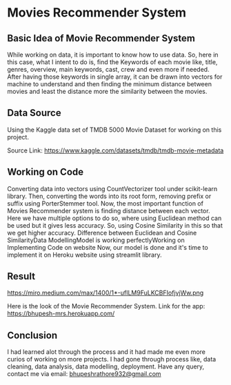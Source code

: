 # Movies Recommender System

## Basic Idea of Movie Recommender System

While working on data, it is important to know how to use data. So, here in this case, what I intent to do is, find the Keywords of each movie like, title, genres, overview, main keywords, cast, crew and even more if needed. After having those keywords in single array, it can be drawn into vectors for machine to understand and then finding the minimum distance between movies and least the distance more the similarity between the movies.

## Data Source

Using the Kaggle data set of TMDB 5000 Movie Dataset for working on this project.

Source Link: https://www.kaggle.com/datasets/tmdb/tmdb-movie-metadata

## Working on Code

Converting data into vectors using CountVectorizer tool under scikit-learn library. Then, converting the words into its root form, removing prefix or suffix using PorterStemmer tool.
Now, the most important function of Movies Recommender system is finding distance between each vector. Here we have multiple options to do so, where using Euclidean method can be used but it gives less accuracy. So, using Cosine Similarity in this so that we get higher accuracy.
Difference between Euclidean and Cosine SimilarityData ModellingModel is working perfectlyWorking on Implementing Code on website
Now, our model is done and it's time to implement it on Heroku website using streamlit library.

## Result

https://miro.medium.com/max/1400/1*-ufILM9FuLKCBFIofjvjWw.png

Here is the look of the Movie Recommender System.
Link for the app: https://bhupesh-mrs.herokuapp.com/

## Conclusion

I had learned alot through the process and it had made me even more curios of working on more projects. I had gone through process like, data cleaning, data analysis, data modelling, deployment.
Have any query, contact me via email: bhupeshrathore932@gmail.com
